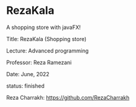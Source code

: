 # RezaKala
A shopping store with javaFX!

Title: RezaKala (Shopping store)

Lecture: Advanced programming

Professor: Reza Ramezani

Date: June, 2022

status: finished

Reza Charrakh: https://github.com/RezaCharrakh
